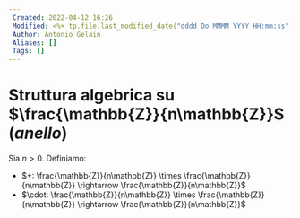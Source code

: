 ```yaml
---
 Created: 2022-04-12 16:26
 Modified: <%+ tp.file.last_modified_date("dddd Do MMMM YYYY HH:mm:ss") %>
 Author: Antonio Gelain
 Aliases: []
 Tags: []
---
```


# Struttura algebrica su $\frac{\mathbb{Z}}{n\mathbb{Z}}$ (*anello*)
Sia $n > 0$.
Definiamo:
- $+: \frac{\mathbb{Z}}{n\mathbb{Z}} \times \frac{\mathbb{Z}}{n\mathbb{Z}} \rightarrow \frac{\mathbb{Z}}{n\mathbb{Z}}$
- $\cdot: \frac{\mathbb{Z}}{n\mathbb{Z}} \times \frac{\mathbb{Z}}{n\mathbb{Z}} \rightarrow \frac{\mathbb{Z}}{n\mathbb{Z}}$